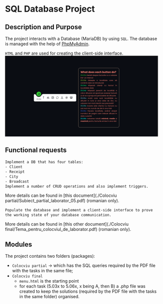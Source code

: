 # SQL Database Project

## Description and Purpose
The project interacts with a Database (MariaDB) by using `SQL`. The database is 
managed with the help of [PhpMyAdmin](https://www.phpmyadmin.net/). 

`HTML` and `PHP` are used for creating the client-side interface.  
![img-client-side](./Media/Main_Interface.png)  

## Functional requests
	Implement a DB that has four tables:
	- Client
	- Receipt
	- City
	- Broadcast
	Implement a number of CRUD operations and also implement triggers.
 	
More details can be found in [this document](./Colocviu partial/Subiect_partial_laborator_05.pdf) (romanian only).


	Populate the database and implement a client-side interface to prove
	the working state of your database communication.
 
More details can be found in [this other document](./Colocviu final/Tema_pentru_colocviul_de_laborator.pdf) (romanian only).

## Modules
The project contains two folders (packages):  
- `Colocviu partial` -> which has the SQL queries required by the PDF file with the tasks in the same file;  
- `Colocviu final`
	- `menu.html` is the starting point
	- for each task (5.03x to 5.06x, x being A, then B) a .php file was created to keep the solutions (required by the PDF file with the tasks in the same folder) organised.
